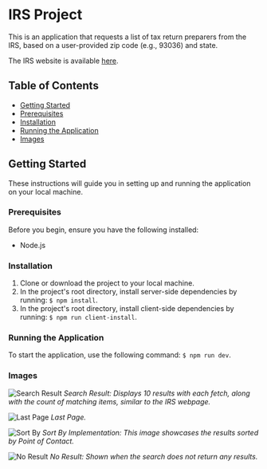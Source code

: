 # IRS Project

This is an application that requests a list of tax return preparers from the IRS, based on a user-provided zip code (e.g., 93036) and state.

The IRS website is available [here](http://www.irs.gov/uac/Authorized-IRS-e-file-Providers-for-Individuals).

## Table of Contents

- [Getting Started](#getting-started)
- [Prerequisites](#prerequisites)
- [Installation](#installation)
- [Running the Application](#running-the-application)
- [Images](#images)

## Getting Started

These instructions will guide you in setting up and running the application on your local machine.

### Prerequisites

Before you begin, ensure you have the following installed:

- Node.js

### Installation

1. Clone or download the project to your local machine.
2. In the project's root directory, install server-side dependencies by running: `$ npm install`.
3. In the project's root directory, install client-side dependencies by running: `$ npm run client-install`.

### Running the Application

To start the application, use the following command: `$ npm run dev`.

### Images

![Search Result](https://i.imgur.com/G61WAQu.png)
_Search Result: Displays 10 results with each fetch, along with the count of matching items, similar to the IRS webpage._

![Last Page](https://imgur.com/A8nMeGP.png)
_Last Page._

![Sort By](https://imgur.com/eoZJOvC.png)
_Sort By Implementation: This image showcases the results sorted by Point of Contact._

![No Result](https://imgur.com/0U6f5Bw.png)
_No Result: Shown when the search does not return any results._
